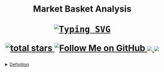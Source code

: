 
<h1 align="center">
<p align="center">  Market Basket Analysis
   
<br>
    <br>
<!-- PROJECT LOGO -->

  <kbd>
  <a href="https://git.io/typing-svg"><img src="https://readme-typing-svg.demolab.com?font=Fira+Code&pause=1000&color=DDF4CBF9&background=1F25E6D0&center=true&vCenter=true&random=false&width=435&lines=A+Simple+Pandas+DataFrame+CheatSheet" alt="Typing SVG" /></a>
  </kbd>
  
  <p align='center'>
    <a href='https://github.com/Data-Portofolio/The-Ultimate-Pandas-Guide-Simplifying-Data-Operations'>
        <img alt='total stars' title='Total stars on This Project' src='https://custom-icon-badges.herokuapp.com/badge/dynamic/json?logo=star&color=5&labelColor=488207&label=Stars&style=for-the-badge&query=%24.stars&url=https://api.github-star-counter.workers.dev/user/Data-Portofolio'/>
     <a href='https://github.com/astutir'>
        <img alt='Follow Me on GitHub' title='Follow Me on GitHub' src='https://custom-icon-badges.herokuapp.com/github/followers/astutir?style=for-the-badge&&label=GitHub&logo=Github&color=pink'/>
    <a href='https://www.linkedin.com/in/a-rahmawati' target='_blank'>
        <img src='https://img.shields.io/badge/linkedin%20-%230077B5.svg?&style=for-the-badge&logo=linkedin&logoColor=white'/>
    <a href='mailto:astutirahmarubi@gmail.com' target='_blank'>
        <img src='https://img.shields.io/badge/Gmail-D14836?style=for-the-badge&logo=gmail&logoColor=white'/>
 </p>

</h1>
<details>
  <summary>Definition</summary>
 
### Market Basket Analysis (MBA)
adalah teknik analisis data yang digunakan untuk mengidentifikasi pola pembelian atau asosiasi antara produk atau layanan yang dibeli oleh pelanggan. Tujuannya adalah untuk memahami hubungan antara item yang sering dibeli bersama-sama sehingga bisnis dapat mengambil keputusan yang lebih baik terkait dengan penataan produk, promosi, dan strategi penjualan. Dalam prakteknya, analisis support, confidence, dan lift membantu bisnis membuat keputusan informasional terkait penempatan produk, strategi harga, atau promosi untuk meningkatkan penjualan dan kepuasan pelanggan.

Proses Market Basket Analysis melibatkan penggunaan algoritma data mining, terutama algoritma asosiasi, yang membantu mengidentifikasi aturan asosiasi antara item. Contohnya, jika seseorang membeli kopi, kemungkinan besar dia juga akan membeli gula. Atau, jika pelanggan membeli susu, mungkin dia juga akan membeli sereal.

Langkah-langkah umum dalam Market Basket Analysis:

1. **Data Collection:** Mengumpulkan data transaksi penjualan yang mencatat item-item yang dibeli oleh pelanggan pada setiap transaksi.

2. **Preprocessing Data:** Membersihkan dan mempersiapkan data untuk analisis. Ini mungkin melibatkan penghapusan data yang tidak relevan, mengelompokkan item, atau mengatasi masalah-masalah lain dalam data.

3. **Pembentukan Itemset:** Mengidentifikasi kombinasi item yang sering dibeli bersama-sama. Itemset dapat menjadi pasangan item (dua item), triplet (tiga item), atau lebih.

4. **Hitung Dukungan (Support):** Menghitung frekuensi kemunculan itemset dalam dataset. Dukungan mengukur seberapa sering kombinasi item muncul dalam transaksi.

5. **Hitung Keandalan (Confidence):** Menghitung sejauh mana aturan asosiasi dapat diandalkan. Keandalan mengukur seberapa sering aturan tersebut terbukti benar berdasarkan data.

6. **Pemilihan Aturan:** Menetapkan ambang batas (threshold) untuk dukungan dan keandalan untuk menentukan aturan asosiasi yang signifikan.

7. **Interpretasi Hasil:** Menganalisis aturan asosiasi yang dihasilkan dan mengambil tindakan berdasarkan temuan tersebut, seperti mengatur penempatan produk di toko, membuat bundel produk, atau merancang kampanye promosi yang lebih efektif.

### Metrics of MBA

Dalam konteks Market Basket Analysis, support, confidence, dan lift adalah konsep-konsep yang digunakan untuk mengukur dan mengevaluasi aturan asosiasi yang dihasilkan dari analisis data transaksi. Mari kita jelaskan masing-masing konsep tersebut:

Tentu, mari tambahkan definisi untuk setiap metrik:

1. **Support:**
   - **Definisi:** Support mengukur seberapa sering suatu itemset muncul dalam dataset transaksi.
   - **Contoh Perhitungan:**
     - Jumlah transaksi yang mencakup pembelian kopi (A) dan gula (B): 50 transaksi.
     - Total jumlah transaksi dalam dataset: 200 transaksi.
     - Support untuk {A, B} = (50/200) = 0,25 atau 25%.

   - **Interpretasi:**
     - Support 25% menunjukkan bahwa 25% dari seluruh transaksi melibatkan pembelian kopi dan gula bersama-sama. Ini menunjukkan popularitas atau keberadaan kombinasi ini dalam dataset.

2. **Confidence:**
   - **Definisi:** Confidence mengukur seberapa sering aturan asosiasi benar.
   - **Contoh Perhitungan:**
     - Jumlah transaksi yang mencakup pembelian kopi (A) dan diikuti oleh pembelian gula (B): 40 transaksi.
     - Jumlah transaksi yang hanya mencakup pembelian kopi (A): 60 transaksi.
     - Confidence untuk aturan {A} => {B} = (40/60) = 0,67 atau 67%.

   - **Interpretasi:**
     - Confidence 67% menunjukkan bahwa ketika pelanggan membeli kopi, ada 67% kemungkinan mereka juga akan membeli gula. Ini menunjukkan seberapa kuat asosiasi antara pembelian kopi dan gula.

3. **Lift:**
   - **Definisi:** Lift mengukur seberapa lebih mungkin dua item dibeli bersama-sama daripada jika mereka dibeli secara independen. Lift membantu menentukan apakah ada hubungan yang signifikan antara dua item atau apakah kombinasi tersebut lebih acak. Lift = 1 berarti tidak ada asosiasi yang signifikan, lift > 1 menunjukkan asosiasi yang positif, sementara lift < 1 menunjukkan asosiasi yang negatif.
   - **Contoh Perhitungan:**
     - Support untuk {A, B} = 0,25 (seperti pada contoh support).
     - Support untuk A = (60/200) = 0,3 atau 30% (jumlah transaksi yang mencakup pembelian kopi).
     - Support untuk B = (80/200) = 0,4 atau 40% (jumlah transaksi yang mencakup pembelian gula).
     - Lift = (0,25) / (0,3 * 0,4) = 2,08.

   - **Interpretasi:**
     - Lift lebih dari 1 (2,08) menunjukkan bahwa pelanggan lebih mungkin membeli kopi dan gula bersama-sama daripada jika pembelian kopi dan gula dilakukan secara independen. Ini menunjukkan adanya asosiasi yang positif.

Dengan informasi ini, toko atau bisnis dapat mengambil tindakan, seperti menempatkan kopi dan gula bersama-sama di area penjualan, membuat penawaran bundel, atau mengoptimalkan promosi untuk meningkatkan penjualan dan kepuasan pelanggan. 
  
</details>

